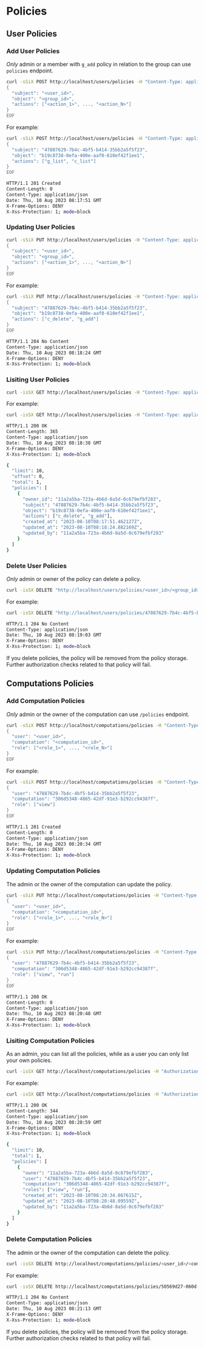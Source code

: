# Policies

## User Policies

### Add User Policies

_Only_ admin or a member with `g_add` policy in relation to the group can use `policies` endpoint.

```bash
curl -sSiX POST http://localhost/users/policies -H "Content-Type: application/json" -H "Authorization: Bearer <user_token>" -d @- << EOF
{
  "subject": "<user_id>",
  "object": "<group_id>",
  "actions": ["<action_1>", ..., "<action_N>"]
}
EOF
```

For example:

```bash
curl -sSiX POST http://localhost/users/policies -H "Content-Type: application/json" -H "Authorization: Bearer <user_token>" -d @- << EOF
{
  "subject": "47887629-7b4c-4bf5-b414-35bb2a5f5f23",
  "object": "b19c8738-0efa-400e-aaf0-610ef42f1ee1",
  "actions": ["g_list", "c_list"]
}
EOF

HTTP/1.1 201 Created
Content-Length: 0
Content-Type: application/json
Date: Thu, 10 Aug 2023 08:17:51 GMT
X-Frame-Options: DENY
X-Xss-Protection: 1; mode=block
```

### Updating User Policies

```bash
curl -sSiX PUT http://localhost/users/policies -H "Content-Type: application/json" -H "Authorization: Bearer <user_token>" -d @- << EOF
{
  "subject": "<user_id>",
  "object": "<group_id>",
  "actions": ["<action_1>", ..., "<action_N>"]
}
EOF
```

For example:

```bash
curl -sSiX PUT http://localhost/users/policies -H "Content-Type: application/json" -H "Authorization: Bearer <user_token>" -d @- << EOF
{
  "subject": "47887629-7b4c-4bf5-b414-35bb2a5f5f23",
  "object": "b19c8738-0efa-400e-aaf0-610ef42f1ee1",
  "actions": ["c_delete", "g_add"]
}
EOF

HTTP/1.1 204 No Content
Content-Type: application/json
Date: Thu, 10 Aug 2023 08:18:24 GMT
X-Frame-Options: DENY
X-Xss-Protection: 1; mode=block
```

### Lisiting User Policies

```bash
curl -isSX GET http://localhost/users/policies -H "Content-Type: application/json" -H "Authorization: Bearer <user_token>"
```

For example:

```bash
curl -isSX GET http://localhost/users/policies -H "Content-Type: application/json" -H "Authorization: Bearer <user_token>"

HTTP/1.1 200 OK
Content-Length: 365
Content-Type: application/json
Date: Thu, 10 Aug 2023 08:18:38 GMT
X-Frame-Options: DENY
X-Xss-Protection: 1; mode=block

{
  "limit": 10,
  "offset": 0,
  "total": 1,
  "policies": [
    {
      "owner_id": "11a2a5ba-723a-4b6d-8a5d-0c679efbf283",
      "subject": "47887629-7b4c-4bf5-b414-35bb2a5f5f23",
      "object": "b19c8738-0efa-400e-aaf0-610ef42f1ee1",
      "actions": ["c_delete", "g_add"],
      "created_at": "2023-08-10T08:17:51.462127Z",
      "updated_at": "2023-08-10T08:18:24.882169Z",
      "updated_by": "11a2a5ba-723a-4b6d-8a5d-0c679efbf283"
    }
  ]
}
```

### Delete User Policies

_Only_ admin or owner of the policy can delete a policy.

```bash
curl -isSX DELETE "http://localhost/users/policies/<user_id>/<group_id>" -H "Accept: application/json" -H "Authorization: Bearer <user_token>"
```

For example:

```bash
curl -isSX DELETE "http://localhost/users/policies/47887629-7b4c-4bf5-b414-35bb2a5f5f23/b19c8738-0efa-400e-aaf0-610ef42f1ee1" -H "Accept: application/json" -H "Authorization: Bearer <user_token>"

HTTP/1.1 204 No Content
Content-Type: application/json
Date: Thu, 10 Aug 2023 08:19:03 GMT
X-Frame-Options: DENY
X-Xss-Protection: 1; mode=block
```

If you delete policies, the policy will be removed from the policy storage. Further authorization checks related to that policy will fail.

## Computations Policies

### Add Computation Policies

_Only_ admin or the owner of the computation can use `/policies` endpoint.

```bash
curl -sSiX POST http://localhost/computations/policies -H "Content-Type: application/json" -H "Authorization: Bearer <user_token>" -d @- << EOF
{
  "user": "<user_id>",
  "computation": "<computation_id>",
  "role": ["<role_1>", ..., "<role_N>"]
}
EOF
```

For example:

```bash
curl -sSiX POST http://localhost/computations/policies -H "Content-Type: application/json" -H "Authorization: Bearer <user_token>" -d @- << EOF
{
  "user": "47887629-7b4c-4bf5-b414-35bb2a5f5f23",
  "computation": "306d5348-4865-42df-91e3-b292cc94387f",
  "role": ["view"]
}
EOF

HTTP/1.1 201 Created
Content-Length: 0
Content-Type: application/json
Date: Thu, 10 Aug 2023 08:20:34 GMT
X-Frame-Options: DENY
X-Xss-Protection: 1; mode=block
```

### Updating Computation Policies

The admin or the owner of the computation can update the policy.

```bash
curl -sSiX PUT http://localhost/computations/policies -H "Content-Type: application/json" -H "Authorization: Bearer <user_token>" -d @- << EOF
{
  "user": "<user_id>",
  "computation": "<computation_id>",
  "role": ["<role_1>", ..., "<role_N>"]
}
EOF
```

For example:

```bash
curl -sSiX PUT http://localhost/computations/policies -H "Content-Type: application/json" -H "Authorization: Bearer <user_token>" -d @- << EOF
{
  "user": "47887629-7b4c-4bf5-b414-35bb2a5f5f23",
  "computation": "306d5348-4865-42df-91e3-b292cc94387f",
  "role": ["view", "run"]
}
EOF

HTTP/1.1 200 OK
Content-Length: 0
Content-Type: application/json
Date: Thu, 10 Aug 2023 08:20:48 GMT
X-Frame-Options: DENY
X-Xss-Protection: 1; mode=block
```

### Lisiting Computation Policies

As an admin, you can list all the policies, while as a user you can only list your own policies.

```bash
curl -isSX GET http://localhost/computations/policies -H "Authorization: Bearer <user_token>"
```

For example:

```bash
curl -isSX GET http://localhost/computations/policies -H "Authorization: Bearer <user_token>"

HTTP/1.1 200 OK
Content-Length: 344
Content-Type: application/json
Date: Thu, 10 Aug 2023 08:20:59 GMT
X-Frame-Options: DENY
X-Xss-Protection: 1; mode=block

{
  "limit": 10,
  "total": 1,
  "policies": [
    {
      "owner": "11a2a5ba-723a-4b6d-8a5d-0c679efbf283",
      "user": "47887629-7b4c-4bf5-b414-35bb2a5f5f23",
      "computation": "306d5348-4865-42df-91e3-b292cc94387f",
      "roles": ["view", "run"],
      "created_at": "2023-08-10T08:20:34.867615Z",
      "updated_at": "2023-08-10T08:20:48.09559Z",
      "updated_by": "11a2a5ba-723a-4b6d-8a5d-0c679efbf283"
    }
  ]
}
```

### Delete Computation Policies

The admin or the owner of the computation can delete the policy.

```bash
curl -isSX DELETE http://localhost/computations/policies/<user_id>/<computation_id> -H "Accept: application/json" -H "Authorization: Bearer <user_token>"
```

For example:

```bash
curl -isSX DELETE http://localhost/computations/policies/50569d27-060d-42aa-87a8-11b596ef0e68/306d5348-4865-42df-91e3-b292cc94387f -H "Accept: application/json" -H "Authorization: Bearer <user_token>"

HTTP/1.1 204 No Content
Content-Type: application/json
Date: Thu, 10 Aug 2023 08:21:13 GMT
X-Frame-Options: DENY
X-Xss-Protection: 1; mode=block
```

If you delete policies, the policy will be removed from the policy storage. Further authorization checks related to that policy will fail.
